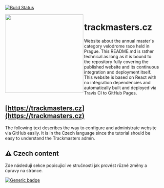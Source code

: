 [![Build Status](https://travis-ci.com/trackmasters/trackmasters.github.io.svg?branch=develop)](https://travis-ci.com/trackmasters/trackmasters.github.io)

<img align="left" top="-50" src="https://nikolas-charalambidis.github.io/cdn/trackmasters/trackmasters.png" width=256px border="0">

# trackmasters.cz

Website about the annual master's category velodrome race held in Prague. This README.md is rather technical as long as it is bound to the repository fully covering the published website and its continuous integration and deployment itself. This website is based on React with no integration dependencies and automatically built and deployed via Travis CI to GitHub Pages.

## [https://trackmasters.cz](https://trackmasters.cz)

The following text describes the way to configure and administrate website via GitHub easily. It is in the Czech language since the tutorial should be easy to understand the Trackmasters admin.

## :warning: Czech content

Zde následují sekce popisující ve stručnosti jak provést různé změny a úpravy na stránce.

[![Generic badge](https://img.shields.io/badge/Status-In%20progress-yellow.svg)](https://shields.io/)
